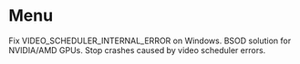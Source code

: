 # Menu
Fix VIDEO_SCHEDULER_INTERNAL_ERROR on Windows. BSOD solution for NVIDIA/AMD GPUs. Stop crashes caused by video scheduler errors.
